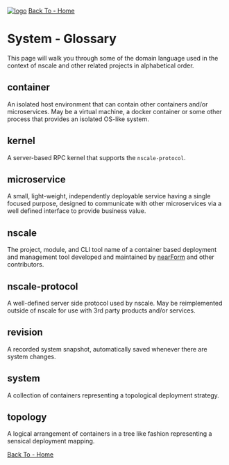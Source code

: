 <a href='http:nscale.nearform.com'>![logo][]<a>
[Back To - Home][]

# System - Glossary
This page will walk you through some of the domain language used in the context
of nscale and other related projects in alphabetical order.

## container
An isolated host environment that can contain other containers and/or
microservices. May be a virtual machine, a docker container or some other
process that provides an isolated OS-like system.

## kernel
A server-based RPC kernel that supports the `nscale-protocol`.

## microservice
A small, light-weight, independently deployable service having a single focused
purpose, designed to communicate with other microservices via a well defined
interface to provide business value.

## nscale
The project, module, and CLI tool name of a container based deployment and
management tool developed and maintained by [nearForm][] and other contributors.

## nscale-protocol
A well-defined server side protocol used by nscale. May be reimplemented outside
of nscale for use with 3rd party products and/or services.

## revision
A recorded system snapshot, automatically saved whenever there are system changes.

## system
A collection of containers representing a topological deployment strategy.

## topology
A logical arrangement of containers in a tree like fashion representing a
sensical deployment mapping.

[Back To - Home][]


[Back To - Home]: ../README.md
[logo]: ../_imgs/logo.png
[nearForm]: www.nearform.com
